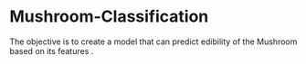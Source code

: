 # Mushroom-Classification
The objective is to create a model that can predict edibility of the Mushroom based on its features .
